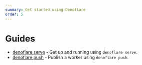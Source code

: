```yaml
---
summary: Get started using Denoflare
order: 5
---
```


# Guides

- [denoflare serve](/guides/serve) - Get up and running using `denoflare serve`.
- [denoflare push](/guides/push) - Publish a worker using `denoflare push`.

